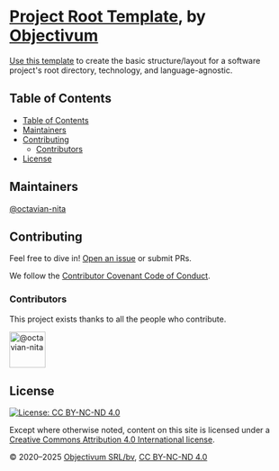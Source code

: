 # [Project Root Template](https://github.com/objectivum/project-root-template), by [Objectivum](https://objectivum.eu/)

[Use this template](https://docs.github.com/en/github/creating-cloning-and-archiving-repositories/creating-a-repository-on-github/creating-a-repository-from-a-template#creating-a-repository-from-a-template) to create the basic structure/layout for a software project's root directory, technology, and language-agnostic.

## Table of Contents

- [Table of Contents](#table-of-contents)
- [Maintainers](#maintainers)
- [Contributing](#contributing)
  - [Contributors](#contributors)
- [License](#license)

## Maintainers

[@octavian-nita](https://twitter.com/octavian_t_nita)

## Contributing

Feel free to dive in! [Open an issue](https://github.com/objectivum/thepholio/issues/new) or submit PRs.

We follow the [Contributor Covenant Code of Conduct](https://www.contributor-covenant.org/version/2/0/code_of_conduct/).

### Contributors

This project exists thanks to all the people who contribute.

<a class="avatar mr-1" title="octavian-nita">
  <img src="https://github.com/octavian-nita.png?s=64&v=4"
       class="avatar-user" alt="@octavian-nita" width="64" height="64"/>
</a>

## License

[![License: CC BY-NC-ND 4.0](https://img.shields.io/badge/License-CC%20BY--NC--ND%204.0-lightgrey.svg)](https://creativecommons.org/licenses/by-nc-nd/4.0/)

Except where otherwise noted, content on this site is licensed under a
[Creative Commons Attribution 4.0 International license](https://creativecommons.org/licenses/by-nc-nd/4.0/).

&copy; 2020&ndash;2025 [Objectivum SRL/bv](http://objectivum.eu/),
[CC BY-NC-ND 4.0](https://creativecommons.org/licenses/by-nc-nd/4.0/)
